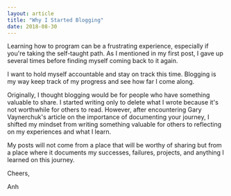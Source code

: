 ```yaml
---
layout: article
title: "Why I Started Blogging"
date: 2018-08-30
---
```


Learning how to program can be a frustrating experience, especially if you're taking the self-taught path. As I mentioned in my first post, I gave up several times before finding myself coming back to it again. 

I want to hold myself accountable and stay on track this time. Blogging is my way keep track of my progress and see how far I come along. 

Originally, I thought blogging would be for people who have something valuable to share. I started writing only to delete what I wrote because it's not worthwhile for others to read. However, after encountering Gary Vaynerchuk's article on the importance of documenting your journey, I shifted my mindset from writing something valuable for others to reflecting on my experiences and what I learn. 

My posts will not come from a place that will be worthy of sharing but from a place where it documents my successes, failures, projects, and anything I learned on this journey. 

Cheers, 

Anh

